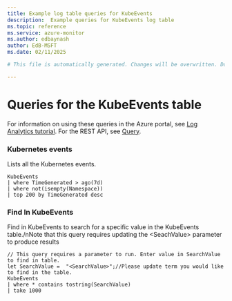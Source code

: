 ```yaml
---
title: Example log table queries for KubeEvents
description:  Example queries for KubeEvents log table
ms.topic: reference
ms.service: azure-monitor
ms.author: edbaynash
author: EdB-MSFT
ms.date: 02/11/2025

# This file is automatically generated. Changes will be overwritten. Do not change this file directly. 

---
```


# Queries for the KubeEvents table

For information on using these queries in the Azure portal, see [Log Analytics tutorial](/azure/azure-monitor/logs/log-analytics-tutorial). For the REST API, see [Query](/rest/api/loganalytics/query).


### Kubernetes events  


Lists all the Kubernetes events.  

```query
KubeEvents
| where TimeGenerated > ago(7d) 
| where not(isempty(Namespace))
| top 200 by TimeGenerated desc
```



### Find In KubeEvents  


Find in KubeEvents to search for a specific value in the KubeEvents table./nNote that this query requires updating the \<SeachValue\> parameter to produce results  

```query
// This query requires a parameter to run. Enter value in SearchValue to find in table.
let SearchValue =  "<SearchValue>";//Please update term you would like to find in the table.
KubeEvents
| where * contains tostring(SearchValue)
| take 1000
```

